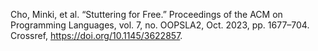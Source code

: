 Cho, Minki, et al. “Stuttering for Free.” Proceedings of the ACM on Programming Languages, vol. 7, no. OOPSLA2, Oct. 2023, pp. 1677–704. Crossref, <a href='https://doi.org/10.1145/3622857' target='_blank'>https://doi.org/10.1145/3622857</a>.